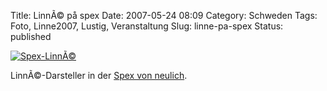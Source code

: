 Title: LinnÃ© på spex
Date: 2007-05-24 08:09
Category: Schweden
Tags: Foto, Linne2007, Lustig, Veranstaltung
Slug: linne-pa-spex
Status: published

[![Spex-LinnÃ©](/pic/spexlinne_s.jpg "Spex-LinnÃ©")](/pic/spexlinne_l.jpg)

LinnÃ©-Darsteller in der [Spex von
neulich](http://www.fiket.de/2007/05/06/wort-der-woche-spex/).

